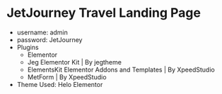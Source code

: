 # JetJourney Travel Landing Page

- username: admin
- password: JetJourney
- Plugins
    - Elementor
    - Jeg Elementor Kit | By jegtheme
    - ElementsKit Elementor Addons and Templates | By XpeedStudio
    - MetForm | By XpeedStudio
- Theme Used: Helo Elementor

